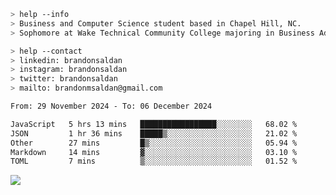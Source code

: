 ````bash
> help --info
> Business and Computer Science student based in Chapel Hill, NC.
> Sophomore at Wake Technical Community College majoring in Business Administration.
````

````bash
> help --contact
> linkedin: brandonsaldan
> instagram: brandonsaldan
> twitter: brandonsaldan
> mailto: brandonmsaldan@gmail.com
````

<!--START_SECTION:waka-->

```txt
From: 29 November 2024 - To: 06 December 2024

JavaScript   5 hrs 13 mins   █████████████████░░░░░░░░   68.02 %
JSON         1 hr 36 mins    █████▒░░░░░░░░░░░░░░░░░░░   21.02 %
Other        27 mins         █▒░░░░░░░░░░░░░░░░░░░░░░░   05.94 %
Markdown     14 mins         ▓░░░░░░░░░░░░░░░░░░░░░░░░   03.10 %
TOML         7 mins          ▒░░░░░░░░░░░░░░░░░░░░░░░░   01.52 %
```

<!--END_SECTION:waka-->

![](https://komarev.com/ghpvc/?username=brandonsaldan&color=6A8AFF)
